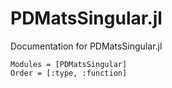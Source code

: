 # PDMatsSingular.jl

Documentation for PDMatsSingular.jl


```@autodocs
Modules = [PDMatsSingular]
Order = [:type, :function]
```
